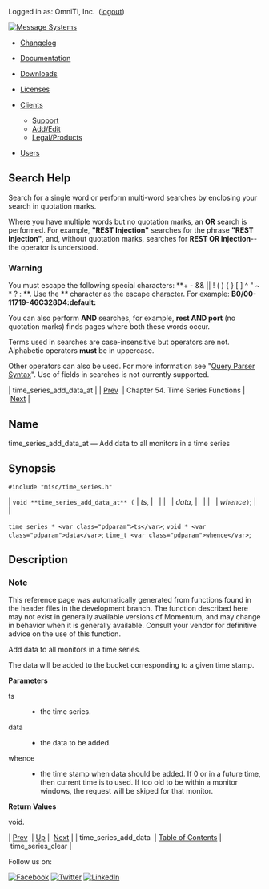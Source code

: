 Logged in as: OmniTI, Inc.  ([logout](https://support.messagesystems.com/logout.php))

[![Message Systems](https://support.messagesystems.com/images/ms-white205.png)](https://support.messagesystems.com/start.php) 

*   [Changelog](https://support.messagesystems.com/start.php?show=changelog)
*   [Documentation](https://support.messagesystems.com/docs/)
*   [Downloads](https://support.messagesystems.com/start.php)

*   [Licenses](https://support.messagesystems.com/license_summary.php)
*   <a href="">Clients</a>
    *   [Support](https://support.messagesystems.com/cs.php)
    *   [Add/Edit](https://support.messagesystems.com/edit_client.php)
    *   [Legal/Products](https://support.messagesystems.com/edit_products.php)
*   [Users](https://support.messagesystems.com/edit_customer.php)

## Search Help

Search for a single word or perform multi-word searches by enclosing your search in quotation marks.

Where you have multiple words but no quotation marks, an **OR** search is performed. For example, **"REST Injection"** searches for the phrase **"REST Injection"**, and, without quotation marks, searches for **REST OR Injection**--the operator is understood.

### Warning

You must escape the following special characters: **+ - && || ! ( ) { } [ ] ^ " ~ * ? : \**. Use the **\** character as the escape character. For example: **B0/00-11719-46C328D4\:default\:**

You can also perform **AND** searches, for example, **rest AND port** (no quotation marks) finds pages where both these words occur.

Terms used in searches are case-insensitive but operators are not. Alphabetic operators **must** be in uppercase.

Other operators can also be used. For more information see "[Query Parser Syntax](https://lucene.apache.org/core/old_versioned_docs/versions/3_0_0/queryparsersyntax.html)". Use of fields in searches is not currently supported.

| time_series_add_data_at |
| [Prev](apis.time_series_add_data.php)  | Chapter 54. Time Series Functions |  [Next](apis.time_series_clear.php) |

<a name="apis.time_series_add_data_at"></a>
## Name

time_series_add_data_at — Add data to all monitors in a time series

## Synopsis

`#include "misc/time_series.h"`

| `void **time_series_add_data_at** (` | <var class="pdparam">ts</var>, |   |
|   | <var class="pdparam">data</var>, |   |
|   | <var class="pdparam">whence</var>`)`; |   |

`time_series * <var class="pdparam">ts</var>`;
`void * <var class="pdparam">data</var>`;
`time_t <var class="pdparam">whence</var>`;<a name="idp36092640"></a>
## Description

### Note

This reference page was automatically generated from functions found in the header files in the development branch. The function described here may not exist in generally available versions of Momentum, and may change in behavior when it is generally available. Consult your vendor for definitive advice on the use of this function.

Add data to all monitors in a time series.

The data will be added to the bucket corresponding to a given time stamp.

**Parameters**

<dl class="variablelist">

<dt>ts</dt>

<dd>

- the time series.

</dd>

<dt>data</dt>

<dd>

- the data to be added.

</dd>

<dt>whence</dt>

<dd>

- the time stamp when data should be added. If 0 or in a future time, then current time is to used. If too old to be within a monitor windows, the request will be skiped for that monitor.

</dd>

</dl>

**Return Values**

void.

| [Prev](apis.time_series_add_data.php)  | [Up](time_series.php) |  [Next](apis.time_series_clear.php) |
| time_series_add_data  | [Table of Contents](index.php) |  time_series_clear |

Follow us on:

[![Facebook](https://support.messagesystems.com/images/icon-facebook.png)](http://www.facebook.com/messagesystems) [![Twitter](https://support.messagesystems.com/images/icon-twitter.png)](http://twitter.com/#!/MessageSystems) [![LinkedIn](https://support.messagesystems.com/images/icon-linkedin.png)](http://www.linkedin.com/company/message-systems)